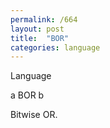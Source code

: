 ```yaml
---
permalink: /664
layout: post
title:  "BOR"
categories: language
---
```

Language

a BOR b

Bitwise OR.

